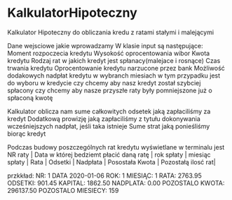 # KalkulatorHipoteczny

Kalkulator Hipoteczny do obliczania kredu z ratami stałymi i malejącymi

Dane wejsciowe jakie wprowadzamy W klasie input są następujące: Moment rozpoczecia kredytu Wysokość oprocentowania wibor Kwota kredytu Rodzaj rat w jakich kredyt jest spłanacy(malejace i rosnące) Czas trwania kredytu Oprocentowanie kredytu narzucone przez bank Możliwość dodakowych nadpłat kredytu w wybranch miesiach w tym przypadku jest do wyboru w kredycie czy chcemy aby nasz kredyt został szybciej spłacony czy chcemy aby nasze przyszłe raty były pomniejszone już o spłaconą kwotę

Kalkulator oblicza nam sume całkowitych odsetek jaką zapłaciliśmy za kredyt Dodatkową prowizję jaką zapłaciliśmy z tytułu dokonywania wcześniejszych nadpłat, jeśli taka istnieje Sume strat jaką ponieśliśmy biorąc kredyt

Podczas budowy poszczególnych rat kredytu wyświetlane w terminalu jest NR raty | Data w której bedziemt płacić daną ratę | rok spłaty | miesiąc spłaty | Rata | Odsetki | Nadpłata | Posostała Kwota | Pozostałą ilosć rat|

przkkład: NR: 1 DATA 2020-01-06 ROK: 1 MIESIĄC: 1 RATA: 2763.95 ODSETKI: 901.45 KAPITAL: 1862.50 NADPLATA: 0.00 POZOSTALO KWOTA: 296137.50 POZOSTALO MIESIECY: 159
